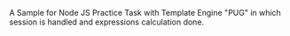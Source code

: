A Sample for Node JS Practice Task with Template Engine "PUG" in which session is handled and expressions calculation done.

